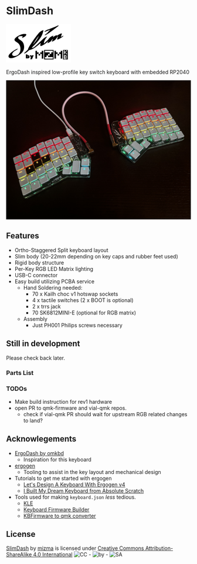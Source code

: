 # SlimDash

![SlimDash-Logo](./Assets/SlimDash_Logo-small.png)

ErgoDash inspired low-profile key switch keyboard with embedded RP2040

![SlimDash rev.1](./Assets/SlimDash_Build_Sample.jpg)

## Features

* Ortho-Staggered Split keyboard layout
* Slim body (20-22mm depending on key caps and rubber feet used)
* Rigid body structure
* Per-Key RGB LED Matrix lighting
* USB-C connector
* Easy build utilizing PCBA service
  * Hand Soldering needed:
    * 70 x Kailh choc v1 hotswap sockets
    * 4 x tactile switches (2 x BOOT is optional)
    * 2 x trrs jack
    * 70 SK6812MINI-E (optional for RGB matrix)
  * Assembly
    * Just PH001 Philips screws necessary

## Still in development

Please check back later.

### Parts List

### TODOs

* Make build instruction for rev1 hardware
* open PR to qmk-firmware and vial-qmk repos.
  * check if vial-qmk PR should wait for upstream RGB related changes to land?

## Acknowlegements

* [ErgoDash by omkbd](https://github.com/omkbd/ErgoDash)
  * Inspiration for this keyboard
* [ergogen](https://github.com/ergogen/ergogen)
  * Tooling to assist in the key layout and mechanical design
* Tutorials to get me started with ergogen
  * [Let's Design A Keyboard With Ergogen v4](https://flatfootfox.com/ergogen-part2-outlines/)
  * [I Built My Dream Keyboard from Absolute Scratch](https://www.youtube.com/watch?v=7UXsD7nSfDY)
* Tools used for making `keyboard.json` _less_ tedious.
  * [KLE](https://www.keyboard-layout-editor.com/)
  * [Keyboard Firmware Builder](https://kbfirmware.com/)
  * [KBFirmware to qmk converter](https://noroadsleft.github.io/kbf_qmk_converter/)

## License

[SlimDash](https://github.com/mizma/SlimDash) by
[mizma](https://github.com/mizma) is licensed under
[Creative Commons Attribution-ShareAlike 4.0 International](https://creativecommons.org/licenses/by-sa/4.0/?ref=chooser-v1)
<img alt='CC' src='https://mirrors.creativecommons.org/presskit/icons/cc.svg?ref=chooser-v1' height='16pt'> -
<img alt='by' src='https://mirrors.creativecommons.org/presskit/icons/by.svg?ref=chooser-v1' height='16pt'> -
<img alt='SA' src='https://mirrors.creativecommons.org/presskit/icons/sa.svg?ref=chooser-v1' height='16pt'>
